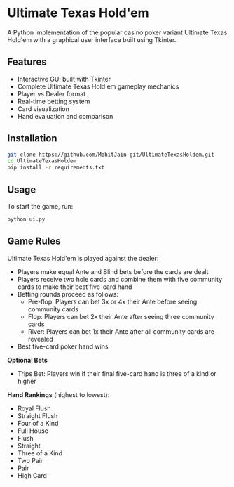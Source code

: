 # Ultimate Texas Hold'em

A Python implementation of the popular casino poker variant Ultimate Texas Hold'em with a graphical user interface built using Tkinter.

## Features

- Interactive GUI built with Tkinter
- Complete Ultimate Texas Hold'em gameplay mechanics
- Player vs Dealer format
- Real-time betting system
- Card visualization
- Hand evaluation and comparison

## Installation

```bash
git clone https://github.com/MohitJain-git/UltimateTexasHoldem.git
cd UltimateTexasHoldem
pip install -r requirements.txt
```

## Usage

To start the game, run:

```bash
python ui.py
```

## Game Rules

Ultimate Texas Hold'em is played against the dealer:
- Players make equal Ante and Blind bets before the cards are dealt
- Players receive two hole cards and combine them with five community cards to make their best five-card hand
- Betting rounds proceed as follows:
  - Pre-flop: Players can bet 3x or 4x their Ante before seeing community cards
  - Flop: Players can bet 2x their Ante after seeing three community cards
  - River: Players can bet 1x their Ante after all community cards are revealed
- Best five-card poker hand wins

**Optional Bets**
- Trips Bet: Players win if their final five-card hand is three of a kind or higher

**Hand Rankings** (highest to lowest):
- Royal Flush
- Straight Flush
- Four of a Kind
- Full House
- Flush
- Straight
- Three of a Kind
- Two Pair
- Pair
- High Card